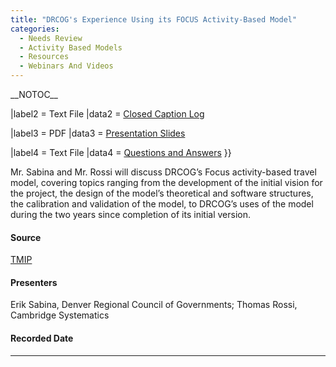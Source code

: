 ```yaml
---
title: "DRCOG's Experience Using its FOCUS Activity-Based Model"
categories:
  - Needs Review
  - Activity Based Models‏‎
  - Resources
  - Webinars And Videos
---
```


\_\_NOTOC\_\_

|label2 = Text File
|data2 = [Closed Caption Log](http://media.tmiponline.org/webinars/2012/TMIP_ABM_Webinars/DRCOG_ABM/Transcript.txt)

|label3 = PDF
|data3 = [Presentation Slides](http://media.tmiponline.org/webinars/2012/TMIP_ABM_Webinars/DRCOG_ABM/DRCOG_ABM_Webinar_Dec_13_2012.pdf)

|label4 = Text File
|data4 = [Questions and Answers](http://media.tmiponline.org/webinars/2012/TMIP_ABM_Webinars/DRCOG_ABM/QandA.txt)
}}

Mr. Sabina and Mr. Rossi will discuss DRCOG’s Focus activity-based travel model, covering topics ranging from the development of the initial vision for the project, the design of the model’s theoretical and software structures, the calibration and validation of the model, to DRCOG’s uses of the model during the two years since completion of its initial version.

#### Source

[TMIP](TMIP)

#### Presenters

Erik Sabina, Denver Regional Council of Governments;
Thomas Rossi, Cambridge Systematics

#### Recorded Date

------------------------------------------------------------------------

<comments />

